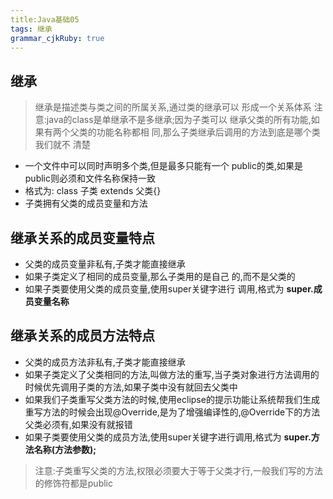 ```yaml
---
title:Java基础05 
tags: 继承
grammar_cjkRuby: true
---
```

## 继承
>继承是描述类与类之间的所属关系,通过类的继承可以
形成一个关系体系
注意:java的class是单继承不是多继承;因为子类可以
继承父类的所有功能,如果有两个父类的功能名称都相
同,那么子类继承后调用的方法到底是哪个类我们就不
清楚
- 一个文件中可以同时声明多个类,但是最多只能有一个
public的类,如果是public则必须和文件名称保持一致
- 格式为: class 子类 extends 父类{}
- 子类拥有父类的成员变量和方法

## 继承关系的成员变量特点

- 父类的成员变量非私有,子类才能直接继承
- 如果子类定义了相同的成员变量,那么子类用的是自己
的,而不是父类的
- 如果子类要使用父类的成员变量,使用super关键字进行
调用,格式为 **super.成员变量名称**

## 继承关系的成员方法特点

- 父类的成员方法非私有,子类才能直接继承
- 如果子类定义了父类相同的方法,叫做方法的重写,当子类对象进行方法调用的时候优先调用子类的方法,如果子类中没有就回去父类中
- 如果我们子类重写父类方法的时候,使用eclipse的提示功能让系统帮我们生成重写方法的时候会出现@Override,是为了增强编译性的,@Override下的方法父类必须有,如果没有就报错
- 如果子类要使用父类的成员方法,使用super关键字进行调用,格式为 **super.方法名称(方法参数);**

> 注意:子类重写父类的方法,权限必须要大于等于父类才行,一般我们写的方法的修饰符都是public


